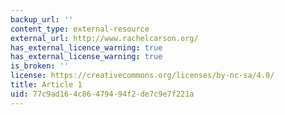 ```yaml
---
backup_url: ''
content_type: external-resource
external_url: http://www.rachelcarson.org/
has_external_licence_warning: true
has_external_license_warning: true
is_broken: ''
license: https://creativecommons.org/licenses/by-nc-sa/4.0/
title: Article 1
uid: 77c9ad16-4c86-4794-94f2-de7c9e7f221a
---
```


